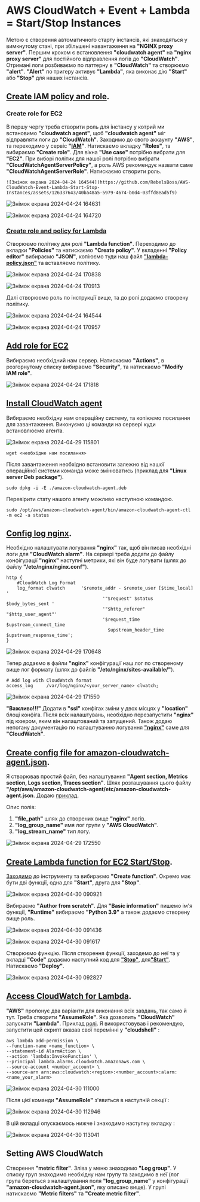 # AWS CloudWatch + Event + Lambda = Start/Stop Instances

Метою є створення автоматичного старту інстансів, які знаходяться у вимкнутому стані, при збільшені навантаження на **"NGINX proxy server"**.
Першим кроком є встановлення **"cloudwatch agent"** на **"nginx proxy server"** для постійного відправлення логів до **"CloudWatch"**. Отримані логи розбиваємо по паттерну в **"CloudWatch"** та створюємо **"alert"**.
**"Alert"** по тригеру активує **"Lambda"**, яка виконає дію **"Start"** або **"Stop"** для наших інстансів.

## [Create IAM policy and role](https://docs.aws.amazon.com/AmazonCloudWatch/latest/monitoring/create-iam-roles-for-cloudwatch-agent-commandline.html).

### Create role for EC2

В першу чергу треба створити роль для інстансу у котрий ми встановимо **"cloudwatch agent"**, щоб **"cloudwatch agent"** міг відправляти логи до **"CloudWatch"**. Заходимо до свого аккаунту **"AWS"**, та переходимо у сервіс **"[IAM](https://console.aws.amazon.com/iam/)"**. Натискаємо вкладку **"Roles"**, та вибираємо **"Create role"**. Для вікна **"Use case"** потрібно вибрати для **"ЕС2"**. При виборі політик для нашої ролі потрібно вибрати **"CloudWatchAgentServerPolicy"**, a роль AWS рекомендує назвати саме **"CloudWatchAgentServerRole"**. Натискаємо створити роль.
```
![Знімок екрана 2024-04-24 164544](https://github.com/RebelsBoss/AWS-CloudWatch-Event-Lambda-Start-Stop-Instances/assets/126337643/40ba48a5-5979-4674-b0d4-03ffd8ead5f9)
```
![Знімок екрана 2024-04-24 164631](https://github.com/RebelsBoss/AWS-CloudWatch-Event-Lambda-Start-Stop-Instances/assets/126337643/4c6ec4d2-f1a5-4333-bedd-d01ea637abef)

![Знімок екрана 2024-04-24 164720](https://github.com/RebelsBoss/AWS-CloudWatch-Event-Lambda-Start-Stop-Instances/assets/126337643/d78fbb81-316f-41ed-9834-73263e44dcfa)

### [Create role and policy for Lambda](https://repost.aws/knowledge-center/start-stop-lambda-eventbridge#:~:text=Create%20an%20IAM%20policy%20and%20IAM%20role%20for%20your%20Lambda%20function)

Створюємо політику для ролі **"Lambda function"**. Переходимо до вкладки **"Policies"** та натискаємо **"Create policy"**. У вкладенні **"Policy editor"** вибираємо **"JSON"**, копіюємо туди наш файл [**"lambda-policy.json"**](https://github.com/RebelsBoss/AWS-CloudWatch-Event-Lambda-Start-Stop-Instances/blob/main/lambda-policy.json) та вставляємо політику.

![Знімок екрана 2024-04-24 170838](https://github.com/RebelsBoss/AWS-CloudWatch-Event-Lambda-Start-Stop-Instances/assets/126337643/2574d210-d887-496f-b93e-a022a88ab6f1)

![Знімок екрана 2024-04-24 170913](https://github.com/RebelsBoss/AWS-CloudWatch-Event-Lambda-Start-Stop-Instances/assets/126337643/ddf0f36a-ece2-41ed-99b4-56d03c493993)

Далі створюємо роль по інструкції вище, та до ролі додаємо створену політику.

![Знімок екрана 2024-04-24 164544](https://github.com/RebelsBoss/AWS-CloudWatch-Event-Lambda-Start-Stop-Instances/assets/126337643/51e6baf9-b48e-41a8-baf5-3eaa7c30b908)

![Знімок екрана 2024-04-24 170957](https://github.com/RebelsBoss/AWS-CloudWatch-Event-Lambda-Start-Stop-Instances/assets/126337643/0d7557ea-e59a-4879-8fa0-27219d3e51b6)

## [Add role for EC2](https://docs.aws.amazon.com/AWSEC2/latest/WindowsGuide/iam-roles-for-amazon-ec2.html#attach-iam-role)

Вибираємо необхідний нам сервер. Натискаємо **"Actions"**, в розгорнутому списку вибираємо **"Security"**, та натискаємо **"Modify IAM role"**.

![Знімок екрана 2024-04-24 171818](https://github.com/RebelsBoss/AWS-CloudWatch-Event-Lambda-Start-Stop-Instances/assets/126337643/a1a18625-ba49-430d-bed6-418d459cf74b)

## [Install CloudWatch agent](https://docs.aws.amazon.com/AmazonCloudWatch/latest/monitoring/install-CloudWatch-Agent-commandline-fleet.html)

Вибираємо необхідну нам операційну систему, та копіюємо посилання для завантаження. Виконуємо ці команди на сервері куди встановлюємо агента. 

![Знімок екрана 2024-04-29 115801](https://github.com/RebelsBoss/AWS-CloudWatch-Event-Lambda-Start-Stop-Instances/assets/126337643/8f90ce8c-830c-498b-8941-c2c790b56316)


```
wget <необхідне нам посилання>
```

Після завантаження необхідно встановити залежно від нашої операційної системи команда може змінюватись (приклад для **"Linux server Deb package"**).


```
sudo dpkg -i -E ./amazon-cloudwatch-agent.deb
```

Перевірити стату нашого агенту можливо наступною командою.

```
sudo /opt/aws/amazon-cloudwatch-agent/bin/amazon-cloudwatch-agent-ctl -m ec2 -a status
```

## [Config log nginx](https://docs.nginx.com/nginx/admin-guide/monitoring/logging/#:~:text=All%20time%20values%20are%20measured%20in%20seconds%20with%20millisecond%20resolution).

Необхідно налаштувати логування **"nginx"** так, щоб він писав необхідні логи для **"CloudWatch alarm"**. На сервері треба додати до файлу конфігурації **"nginx"** наступні метрики, які він буде логувати (шлях до файлу **"/etc/nginx/nginx.conf"**).

```
http {
    #CloudWatch Log Format 
    log_format clwatch 		'$remote_addr - $remote_user [$time_local] '
                            		'"$request" $status $body_bytes_sent '
                             		'"$http_referer" "$http_user_agent"'
                             		'$request_time $upstream_connect_time
                                      $upstream_header_time $upstream_response_time';
}
```
![Знімок екрана 2024-04-29 170648](https://github.com/RebelsBoss/AWS-CloudWatch-Event-Lambda-Start-Stop-Instances/assets/126337643/4ea57101-5246-415d-a0f8-85fd1f1692e6)

Тепер додаємо в файли **"nginx"** конфігурації наш лог по створеному вище лог формату (шлях до файлів **"/etc/nginx/sites-available/"**).

```
# Add log with CloudWatch format
access_log     /var/log/nginx/<your_server_name> clwatch;
```
![Знімок екрана 2024-04-29 171550](https://github.com/RebelsBoss/AWS-CloudWatch-Event-Lambda-Start-Stop-Instances/assets/126337643/64d5bbb9-032d-4c5d-a0f1-3a58c66e278b)

**"Важливо!!!"** Додати в **"ssl"** конфігах зміни у двох місцях у **"location"** блоці конфіга.
Після всіх налаштувань, необхідно перезапустити **"nginx"** під юзером, яким він налаштований та запущений. 
Також додаю непогану документацію по налаштуванню логування [**"nginx"**](https://www.ertugral.dev/blog/monitoring-nginx-with-cloudwatch) саме для **"CloudWatch"**.

## [Create config file for amazon-cloudwatch-agent.json](https://docs.aws.amazon.com/AmazonCloudWatch/latest/monitoring/CloudWatch-Agent-Configuration-File-Details.html#CloudWatch-Agent-Configuration-File-Agentsection).

Я створював простий файл, без налаштування **"Agent section, Metrics section, Logs section, Traces section"**. Шлях розташування цього файлу **"/opt/aws/amazon-cloudwatch-agent/etc/amazon-cloudwatch-agent.json**. 
Додаю [приклад](https://github.com/RebelsBoss/AWS-CloudWatch-Event-Lambda-Start-Stop-Instances/blob/main/amazon-cloudwatch-agent.json).

Опис полів:
1. **"file_path"** шлях до створених вище **"nginx"** логів.
2. **"log_group_name"** имя лог групи у **"AWS CloudWatch"**.
3. **"log_stream_name"** тип логу.

![Знімок екрана 2024-04-29 172550](https://github.com/RebelsBoss/AWS-CloudWatch-Event-Lambda-Start-Stop-Instances/assets/126337643/d23b961e-0c59-4a23-a07a-43224b7ee99c)

## [Create Lambda function for EC2 Start/Stop](https://repost.aws/knowledge-center/start-stop-lambda-eventbridge#:~:text=Create%20Lambda%20functions%20that%20stop%20and%20start%20your%20instances).

[Заходимо](https://console.aws.amazon.com/lambda/) до інструменту та вибираємо **"Create function"**. Окремо має бути дві функції, одна для **"Start"**, друга для **"Stop"**.

![Знімок екрана 2024-04-30 090921](https://github.com/RebelsBoss/AWS-CloudWatch-Event-Lambda-Start-Stop-Instances/assets/126337643/ae6eac77-fce6-4d18-b3d5-b7f02d2eda2e)

Вибираємо **"Author from scratch"**. Для **"Basic information"** пишемо ім'я функції, **"Runtime"** вибираємо **"Python 3.9"** а також додаємо створену вище роль.

![Знімок екрана 2024-04-30 091436](https://github.com/RebelsBoss/AWS-CloudWatch-Event-Lambda-Start-Stop-Instances/assets/126337643/b2880d3f-f5a1-41dd-8825-fed4f1e8a37b)

![Знімок екрана 2024-04-30 091617](https://github.com/RebelsBoss/AWS-CloudWatch-Event-Lambda-Start-Stop-Instances/assets/126337643/05ed4e8f-4bfc-496b-bf70-24f0e8805e87)

Створюємо функцію. Після створення функції, заходемо до неї та у вкладці **"Code"** додаємо наступний код для [**"Stop"**](https://github.com/RebelsBoss/AWS-CloudWatch-Event-Lambda-Start-Stop-Instances/blob/main/stop-instance.py), для[**"Start"**](https://github.com/RebelsBoss/AWS-CloudWatch-Event-Lambda-Start-Stop-Instances/blob/main/start-instance.py).
Натискаємо **"Deploy"**.

![Знімок екрана 2024-04-30 092827](https://github.com/RebelsBoss/AWS-CloudWatch-Event-Lambda-Start-Stop-Instances/assets/126337643/b0d4c6d9-a863-4469-aec9-5c17642ff31e)

## [Access CloudWatch for Lambda](https://docs.aws.amazon.com/AmazonCloudWatch/latest/monitoring/AlarmThatSendsEmail.html#alarms-and-actions:~:text=Lambda%20alarm%20actions).

**"AWS"** пропонує два варіанти для виконання всіх завдань, так само й тут. Треба створити **"AssumeRole"**. Яка дозволить **"CloudWatch"** запускати **"Lambda"**. Приклад [ролі](https://github.com/RebelsBoss/AWS-CloudWatch-Event-Lambda-Start-Stop-Instances/blob/main/lambda-assume-role.json). Я використовував і рекомендую, запустити цей скрипт вказав свої перемінні у **"cloudshell"** :

```
aws lambda add-permission \
--function-name <name_function> \
--statement-id AlarmAction \
--action 'lambda:InvokeFunction' \
--principal lambda.alarms.cloudwatch.amazonaws.com \
--source-account <number_account> \
--source-arn arn:aws:cloudwatch:<region>:<number_account>:alarm:<name_your_alarm>
```

![Знімок екрана 2024-04-30 111000](https://github.com/RebelsBoss/AWS-CloudWatch-Event-Lambda-Start-Stop-Instances/assets/126337643/f886d738-46b9-4321-ad7a-ac56b0b20e17)

Після цієї команди **"AssumeRole"** з'явиться в наступній секції :

![Знімок екрана 2024-04-30 112946](https://github.com/RebelsBoss/AWS-CloudWatch-Event-Lambda-Start-Stop-Instances/assets/126337643/6714aa8f-7b4e-4d24-9b05-d0d9df3c3238)

В цій вкладці опускаємось нижче і знаходимо наступну вкладку :

![Знімок екрана 2024-04-30 113041](https://github.com/RebelsBoss/AWS-CloudWatch-Event-Lambda-Start-Stop-Instances/assets/126337643/fcf94361-b279-43fc-8c5f-87e7f40380dd)

## Setting AWS CloudWatch

Створення **"metric filter"**. Зліва у меню знаходимо **"Log group"**. У списку груп знаходимо необхідну нам групу та заходимо в неї (лог група береться з налаштування поля **"log_group_name"** у конфігурації **"amazon-cloudwatch-agent.json"**, яку описано вище). У групі натискаємо **"Metric filters"** та **"Create metric filter"**.



